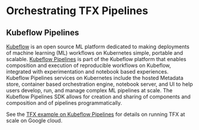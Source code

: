 # Orchestrating TFX Pipelines

## Kubeflow Pipelines

[Kubeflow](https://www.kubeflow.org/) is an open source ML platform dedicated to
making deployments of machine learning (ML) workflows on Kubernetes simple,
portable and scalable.
[Kubeflow Pipelines](https://www.kubeflow.org/docs/pipelines/pipelines-overview/)
is part of the Kubeflow platform that enables composition and execution of
reproducible workflows on Kubeflow, integrated with experimentation and notebook
based experiences. Kubeflow Pipelines services on Kubernetes include the hosted
Metadata store, container based orchestration engine, notebook server, and UI to
help users develop, run, and manage complex ML pipelines at scale. The Kubeflow
Pipelines SDK allows for creation and sharing of components and composition and
of pipelines programmatically.

See the
[TFX example on Kubeflow Pipelines](https://www.tensorflow.org/tfx/tutorials/tfx/cloud-ai-platform-pipelines)
for details on running TFX at scale on Google cloud.
